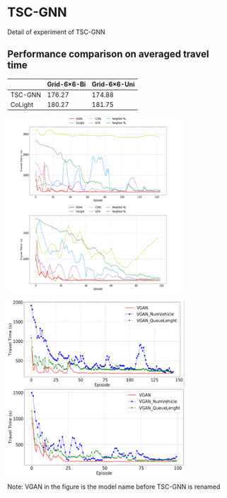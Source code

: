 # TSC-GNN
Detail of experiment of TSC-GNN

## Performance comparison on averaged travel time

|         | Grid-6×6-Bi | Grid-6×6-Uni |
| ------- | ----------- | ------------ |
| TSC-GNN | 176.27      | 174.88       |
| CoLight | 180.27      | 181.75       |


<img src="https://github.com/AaronXu296/TSC-GNN/blob/main/con_bi.png" width = "400" height = "200" alt="Grid-6×6-Bi" align=center /><img src="https://github.com/AaronXu296/TSC-GNN/blob/main/con_uni.png" width = "400" height = "200" alt="" align=center />

<img src="https://github.com/AaronXu296/TSC-GNN/blob/main/ablation-bi.png" width = "400" height = "200" alt="" align=center /><img src="https://github.com/AaronXu296/TSC-GNN/blob/main/ablation-uni.png" width = "400" height = "200" alt="" align=center />

Note: VGAN in the figure is the model name before TSC-GNN is renamed

